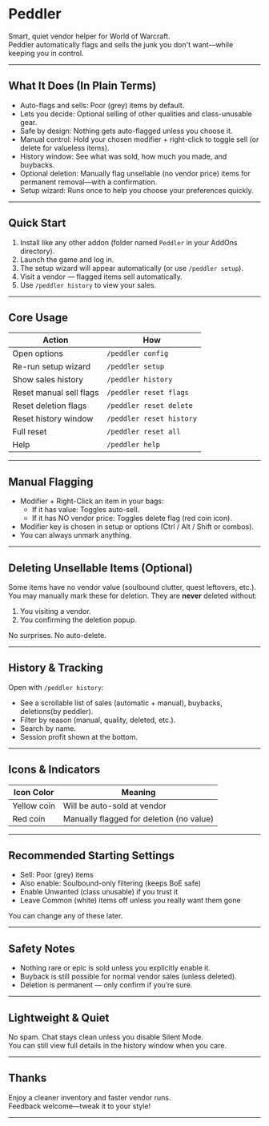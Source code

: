 # Peddler

Smart, quiet vendor helper for World of Warcraft.  
Peddler automatically flags and sells the junk you don't want—while keeping you in control.

---

## What It Does (In Plain Terms)

- Auto-flags and sells: Poor (grey) items by default.  
- Lets you decide: Optional selling of other qualities and class-unusable gear.  
- Safe by design: Nothing gets auto-flagged unless you choose it.  
- Manual control: Hold your chosen modifier + right-click to toggle sell (or delete for valueless items).  
- History window: See what was sold, how much you made, and buybacks.  
- Optional deletion: Manually flag unsellable (no vendor price) items for permanent removal—with a confirmation.  
- Setup wizard: Runs once to help you choose your preferences quickly.

---

## Quick Start

1. Install like any other addon (folder named `Peddler` in your AddOns directory).
2. Launch the game and log in.
3. The setup wizard will appear automatically (or use `/peddler setup`).
4. Visit a vendor — flagged items sell automatically.
5. Use `/peddler history` to view your sales.

---

## Core Usage

| Action | How |
|-------|-----|
| Open options | `/peddler config` |
| Re-run setup wizard | `/peddler setup` |
| Show sales history | `/peddler history` |
| Reset manual sell flags | `/peddler reset flags` |
| Reset deletion flags | `/peddler reset delete` |
| Reset history window | `/peddler reset history` |
| Full reset | `/peddler reset all` |
| Help | `/peddler help` |

---

## Manual Flagging

- Modifier + Right-Click an item in your bags:
  - If it has value: Toggles auto-sell.
  - If it has NO vendor price: Toggles delete flag (red coin icon).
- Modifier key is chosen in setup or options (Ctrl / Alt / Shift or combos).
- You can always unmark anything.

---

## Deleting Unsellable Items (Optional)

Some items have no vendor value (soulbound clutter, quest leftovers, etc.).  
You may manually mark these for deletion. They are **never** deleted without:
1. You visiting a vendor.
2. You confirming the deletion popup.

No surprises. No auto-delete.

---

## History & Tracking

Open with `/peddler history`:
- See a scrollable list of sales (automatic + manual), buybacks, deletions(by peddler).
- Filter by reason (manual, quality, deleted, etc.).
- Search by name.
- Session profit shown at the bottom.

---

## Icons & Indicators

| Icon Color | Meaning |
|------------|---------|
| Yellow coin | Will be auto-sold at vendor |
| Red coin | Manually flagged for deletion (no value) |

---

## Recommended Starting Settings

- Sell: Poor (grey) items
- Also enable: Soulbound-only filtering (keeps BoE safe)
- Enable Unwanted (class unusable) if you trust it
- Leave Common (white) items off unless you really want them gone

You can change any of these later.

---

## Safety Notes

- Nothing rare or epic is sold unless you explicitly enable it.
- Buyback is still possible for normal vendor sales (unless deleted).
- Deletion is permanent — only confirm if you’re sure.

---

## Lightweight & Quiet

No spam. Chat stays clean unless you disable Silent Mode.  
You can still view full details in the history window when you care.

---

## Thanks

Enjoy a cleaner inventory and faster vendor runs.  
Feedback welcome—tweak it to your style!

---
